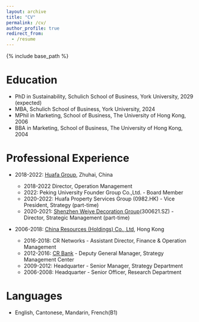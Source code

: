 ```yaml
---
layout: archive
title: "CV"
permalink: /cv/
author_profile: true
redirect_from:
  - /resume
---
```


{% include base_path %}

Education
======
* PhD in Sustainability, Schulich School of Business, York University, 2029 (expected)
* MBA, Schulich School of Business, York University, 2024
* MPhil in Marketing, School of Business, The University of Hong Kong, 2006
* BBA in Marketing, School of Business, The University of Hong Kong, 2004

Professional Experience
======
* 2018-2022: [Huafa Group](https://en.cnhuafag.com/), Zhuhai, China
  * 2018-2022 Director, Operation Management
  * 2022: Peking University Founder Group Co.,Ltd. - Board Member
  * 2020-2022: Huafa Property Services Group (0982.HK) - Vice President, Strategy (part-time)
  * 2020-2021: [Shenzhen Weiye Decoration Group](https://www.szweiye.com/)(300621.SZ) - Director, Strategic Management (part-time)

* 2006-2018: [China Resources (Holdings) Co., Ltd](https://en.crc.com.cn/), Hong Kong
  * 2016-2018: CR Networks - Assistant Director, Finance & Operation Management
  * 2012-2016: [CR Bank](https://www.crbank.com.cn/) - Deputy General Manager, Strategy Management Center
  * 2009-2012: Headquarter - Senior Manager, Strategy Department
  * 2006-2008: Headquarter - Senior Officer, Research Department
  
Languages
======
* English, Cantonese, Mandarin, French(B1)

